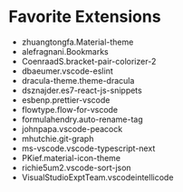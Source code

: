 # Favorite Extensions

- zhuangtongfa.Material-theme
- alefragnani.Bookmarks
- CoenraadS.bracket-pair-colorizer-2
- dbaeumer.vscode-eslint
- dracula-theme.theme-dracula
- dsznajder.es7-react-js-snippets
- esbenp.prettier-vscode
- flowtype.flow-for-vscode
- formulahendry.auto-rename-tag
- johnpapa.vscode-peacock
- mhutchie.git-graph
- ms-vscode.vscode-typescript-next
- PKief.material-icon-theme
- richie5um2.vscode-sort-json
- VisualStudioExptTeam.vscodeintellicode
